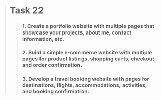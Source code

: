 > # Task 22
> > ### 1. Create a portfolio website with multiple pages that showcase your projects, about me, contact information, etc.
> > ### 2. Build a simple e-commerce website with multiple pages for product listings, shopping carts, checkout, and order confirmation.
> > ### 3. Develop a travel booking website with pages for destinations, flights, accommodations, activities, and booking confirmation.
